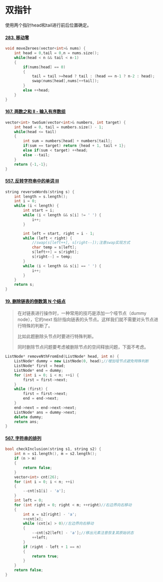 # 双指针

使用两个指针head和tail进行前后位置确定。



#### [283. 移动零](https://leetcode-cn.com/problems/move-zeroes/)

``` c++
void moveZeroes(vector<int>& nums) {
    int head = 0,tail = 0,n = nums.size();
    while(head < n && tail < n-1)
    {
        if(nums[head] == 0)
        {
            tail = tail >=head ? tail : (head == n-1 ? n-2 : head);
            swap(nums[head],nums[++tail]);
        }
        else ++head;
    }
}
```



#### [167. 两数之和 II - 输入有序数组](https://leetcode-cn.com/problems/two-sum-ii-input-array-is-sorted/)

``` c++
vector<int> twoSum(vector<int>& numbers, int target) {
    int head = 0, tail = numbers.size() - 1;
    while(head <= tail)
    {
        int sum = numbers[head] + numbers[tail];
        if(sum == target) return {head + 1, tail + 1};
        else if(sum < target) ++head;
        else --tail;
    }
    return {-1,-1};
}
```



#### [557. 反转字符串中的单词 III](https://leetcode-cn.com/problems/reverse-words-in-a-string-iii/)

``` c++
string reverseWords(string s) {
    int length = s.length();
    int i = 0;
    while (i < length) {
        int start = i;
        while (i < length && s[i] != ' ') {
            i++;
        }

        int left = start, right = i - 1;
        while (left < right) {
            //swap(s[left++], s[right--]);注意swap实现方式
            char temp = s[left];
            s[left++] = s[right];
            s[right--] = temp;
        }
        while (i < length && s[i] == ' ') {
            i++;
        }
    }
    return s;
}
```



#### [19. 删除链表的倒数第 N 个结点](https://leetcode-cn.com/problems/remove-nth-node-from-end-of-list/)

> 在对链表进行操作时，一种常用的技巧是添加一个哑节点（dummy node），它的next 指针指向链表的头节点。这样我们就不需要对头节点进行特殊的判断了。
>
> 比如此题删除头节点时要进行特殊判断。
>
> 同时删除节点问题要考虑被删除节点的空间释放问题，下面不考虑。

``` c++
ListNode* removeNthFromEnd(ListNode* head, int n) {
    ListNode* dummy = new ListNode(0, head);//增加哑节点避免特殊判断
    ListNode* first = head;
    ListNode* end = dummy;
    for (int i = 0; i < n; ++i) {
        first = first->next;
    }
    while (first) {
        first = first->next;
        end = end->next;
    }
    end->next = end->next->next;
    ListNode* ans = dummy->next;
    delete dummy;
    return ans;
}
```



#### [567. 字符串的排列](https://leetcode-cn.com/problems/permutation-in-string/)

``` c++
bool checkInclusion(string s1, string s2) {
    int n = s1.length(), m = s2.length();
    if (n > m)
    {
        return false;
    }
    vector<int> cnt(26);
    for (int i = 0; i < n; ++i)
    {
        --cnt[s1[i] - 'a'];
    }
    int left = 0;
    for (int right = 0; right < m; ++right)//右边界向右移动
    {
        int x = s2[right] - 'a';
        ++cnt[x];
        while (cnt[x] > 0)//左边界向右移动
        {
            --cnt[s2[left] - 'a'];//移出元素注意恢复其原始状态
            ++left;
        }
        if (right - left + 1 == n)
        {
            return true;
        }
    }
    return false;
}
```

